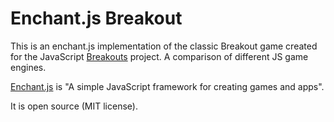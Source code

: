 Enchant.js Breakout
==============

This is an enchant.js implementation of the classic Breakout game created for the JavaScript [Breakouts](http://www.jsbreakouts.org/) project. A comparison of different JS game engines.

[Enchant.js](http://enchantjs.com/) is "A simple JavaScript framework for creating games and apps".

It is open source (MIT license).
